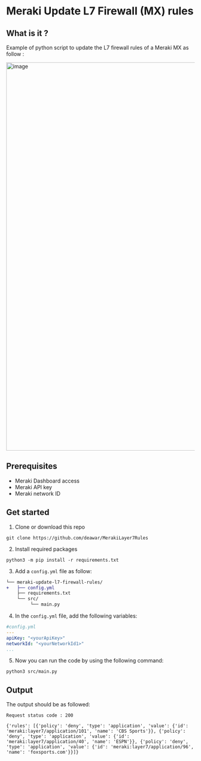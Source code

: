 # Meraki Update L7 Firewall (MX) rules

## What is it ?
Example of python script to update the L7 firewall rules of a Meraki MX as follow :

<img width="1035" alt="image" src="https://user-images.githubusercontent.com/28600326/225572877-8f3d26bc-fc8b-4a5f-b449-207677317f8e.png">

## Prerequisites
- Meraki Dashboard access
- Meraki API key
- Meraki network ID

## Get started
1. Clone or download this repo
```console
git clone https://github.com/deawar/MerakiLayer7Rules
```
2. Install required packages
```console
python3 -m pip install -r requirements.txt
```
3. Add a ```config.yml``` file as follow:
```diff
└── meraki-update-l7-firewall-rules/
+   ├── config.yml
    ├── requirements.txt
    └── src/
         └── main.py  
```
4. In the ```config.yml``` file, add the following variables:
```yaml
#config.yml
---
apiKey: "<yourApiKey>"
networkId: "<yourNetworkId1>"
...

```

5. Now you can run the code by using the following command:
```console
python3 src/main.py
```

## Output
The output should be as followed:
```console
Request status code : 200 

{'rules': [{'policy': 'deny', 'type': 'application', 'value': {'id': 'meraki:layer7/application/101', 'name': 'CBS Sports'}}, {'policy': 'deny', 'type': 'application', 'value': {'id': 'meraki:layer7/application/40', 'name': 'ESPN'}}, {'policy': 'deny', 'type': 'application', 'value': {'id': 'meraki:layer7/application/96', 'name': 'foxsports.com'}}]}
```




